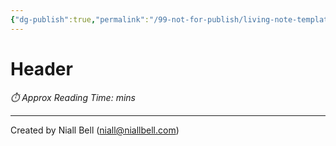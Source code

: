 ```yaml
---
{"dg-publish":true,"permalink":"/99-not-for-publish/living-note-template/","hide":true,"noteIcon":"","created":"2024-12-13T16:11:53.301+00:00","updated":"2024-12-13T16:20:04.759+00:00"}
---
```


#
# Header
<p id="reading-time" style="font-style: italic;">⏱️ Approx Reading Time:  <span id="inserted-text"></span> mins</p>


---
Created by Niall Bell (niall@niallbell.com)